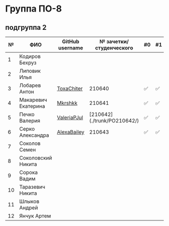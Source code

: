 # Группа ПО-8

## подгруппа 2

|№|ФИО| GitHub username                                        | № зачетки/студенческого      |#0|#1|#2|#3|#4|#5|#6|#7|#8|
|---|---|--------------------------------------------------------|------------------------------|---|---|---|---|---|---|---|---|---|
|1 |Кодиров Бехруз|                                                        |                              |||||||||||
|2 |Липовик Илья|                                                        |                              |||||||||||
|3 |Лобарев Антон| [ToxaChiter](https://github.com/ToxaChiter "GitHub link") | 210640                       |:white_check_mark:|:white_check_mark:|:white_check_mark:|:white_check_mark:|||||||
|4 |Макаревич Екатерина| [Mkrshkk](https://github.com/Mkrshkk)                  | 210641                       |:white_check_mark:|:white_check_mark:|:white_check_mark:||||||||
|5 |Печко Валерия| [ValeriaPJul](https://github.com/ValeriaPJul)          | [210642] (./trunk/PO210642/) |:white_check_mark:|:white_check_mark:|:white_check_mark:||||||||
|6 |Серко Александра| [AlexaBailey](https://github.com/AlexaBailey)          | 210643                       |:white_check_mark:|:white_check_mark:|:white_check_mark:||||||||
|7 |Соколов Семен|                                                        |                              |||||||||||
|8 |Соколовский Никита|                                                        |                              |||||||||||
|9|Сорока Вадим|                                                        |                              |||||||||||
|10|Таразевич Никита|                                                        |                              |||||||||||
|11|Шлыков Андрей|                                                        |                              |||||||||||
|12|Янчук Артем|                                                        |                              |||||||||||
